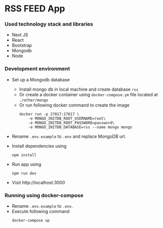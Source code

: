 # RSS FEED App

### Used technology stack and libraries

- Next JS
- React
- Bootstrap
- Mongodb
- Node


### Development environment

- Set up a Mongodb database 
    - Install mongo db in local machine and create database `rss`
    - Or create a docker container using `docker-compose.ym` file located at `./other/mongo`
    - Or run following docker command to create the image
        ```
        docker run -p 27017:27017 \
            -e MONGO_INITDB_ROOT_USERNAME=root\
            -e MONGO_INITDB_ROOT_PASSWORD=password\
            -e MONGO_INITDB_DATABASE=rss --name mongo mongo
         ```


- Rename `.env.example` to `.env` and replace MongoDB url.
- Install dependencies using
  ```      
  npm install
  ```
- Run app using 
  ```      
  npm run dev
  ```
- Visit http://localhost:3000


### Running using docker-compose

- Rename `.env.example` to `.env`.
- Execute following command
  ```
  docker-compose up
  ```


  